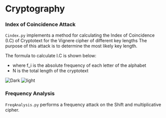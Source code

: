 # Cryptography



### Index of Coincidence Attack

`Cindex.py` implements a method for calculating the Index of Coincidence (I.C) of Cryptotext for the Vignere cipher of different key lengths
The purpose of this attack is to determine the most likely key length.

The formula to calculate I.C is shown below:

- where f_i is the absolute frequency of each letter of the alphabet
- N is the total length of the cryptotext

![Dark](https://latex.codecogs.com/svg.image?\mathbf{\color{white}&space;I.C&space;=\frac{\sum_{i=1}^{k}&space;f_{i}(f_{i}-1)}{N(N-1)}#gh-dark-mode-only)
![light](https://latex.codecogs.com/svg.image?\mathbf{\color{black}&space;I.C&space;=\frac{\sum_{i=1}^{k}&space;f_{i}(f_{i}-1)}{N(N-1)}#gh-light-mode-only)


### Frequency Analysis

`FreqAnalysis.py` performs a frequency attack on the Shift and multiplicative cipher.



